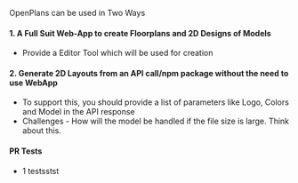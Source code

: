 
OpenPlans can be used in Two Ways

#### 1. A Full Suit Web-App to create Floorplans and 2D Designs of Models
- Provide a Editor Tool which will be used for creation

#### 2. Generate 2D Layouts from an API call/npm package without the need to use WebApp
- To support this, you should provide a list of parameters like Logo, Colors and Model in the API response
- Challenges - How will the model be handled if the file size is large. Think about this.


#### PR Tests
- 1 testsstst